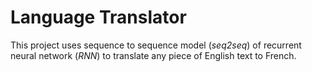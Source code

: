 # Language Translator

This project uses sequence to sequence model (*seq2seq*) of recurrent neural network (*RNN*) to translate any piece of English text to French.
